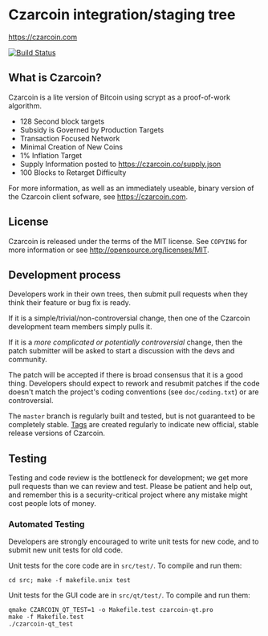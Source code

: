 Czarcoin integration/staging tree
================================

https://czarcoin.com

[![Build Status](https://travis-ci.org/czarcoin/czarcoin.svg?branch=master)](https://travis-ci.org/czarcoin/czarcoin)

What is Czarcoin?
----------------

Czarcoin is a lite version of Bitcoin using scrypt as a proof-of-work algorithm.
 - 128 Second block targets
 - Subsidy is Governed by Production Targets
 - Transaction Focused Network
 - Minimal Creation of New Coins
 - 1% Inflation Target
 - Supply Information posted to https://czarcoin.co/supply.json
 - 100 Blocks to Retarget Difficulty

For more information, as well as an immediately useable, binary version of
the Czarcoin client sofware, see https://czarcoin.com.

License
-------

Czarcoin is released under the terms of the MIT license. See `COPYING` for more
information or see http://opensource.org/licenses/MIT.

Development process
-------------------

Developers work in their own trees, then submit pull requests when they think
their feature or bug fix is ready.

If it is a simple/trivial/non-controversial change, then one of the Czarcoin
development team members simply pulls it.

If it is a *more complicated or potentially controversial* change, then the patch
submitter will be asked to start a discussion with the devs and community.

The patch will be accepted if there is broad consensus that it is a good thing.
Developers should expect to rework and resubmit patches if the code doesn't
match the project's coding conventions (see `doc/coding.txt`) or are
controversial.

The `master` branch is regularly built and tested, but is not guaranteed to be
completely stable. [Tags](https://github.com/czarcoin/czarcoin/tags) are created
regularly to indicate new official, stable release versions of Czarcoin.

Testing
-------

Testing and code review is the bottleneck for development; we get more pull
requests than we can review and test. Please be patient and help out, and
remember this is a security-critical project where any mistake might cost people
lots of money.

### Automated Testing

Developers are strongly encouraged to write unit tests for new code, and to
submit new unit tests for old code.

Unit tests for the core code are in `src/test/`. To compile and run them:

    cd src; make -f makefile.unix test

Unit tests for the GUI code are in `src/qt/test/`. To compile and run them:

    qmake CZARCOIN_QT_TEST=1 -o Makefile.test czarcoin-qt.pro
    make -f Makefile.test
    ./czarcoin-qt_test

